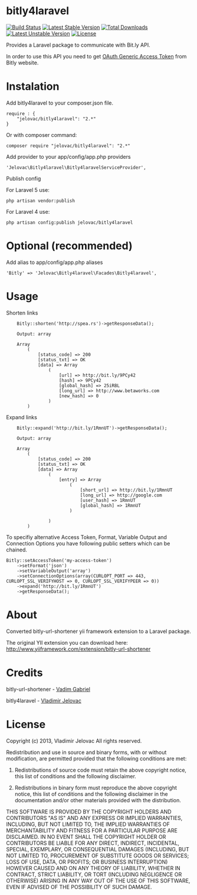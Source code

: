 bitly4laravel
=============
[![Build Status](https://travis-ci.org/jelovac/bitly4laravel.png?branch=master)](https://travis-ci.org/jelovac/bitly4laravel) [![Latest Stable Version](https://poser.pugx.org/jelovac/bitly4laravel/v/stable.png)](https://packagist.org/packages/jelovac/bitly4laravel) [![Total Downloads](https://poser.pugx.org/jelovac/bitly4laravel/downloads.png)](https://packagist.org/packages/jelovac/bitly4laravel) [![Latest Unstable Version](https://poser.pugx.org/jelovac/bitly4laravel/v/unstable.png)](https://packagist.org/packages/jelovac/bitly4laravel) [![License](https://poser.pugx.org/jelovac/bitly4laravel/license.png)](https://packagist.org/packages/jelovac/bitly4laravel)

Provides a Laravel package to communicate with Bit.ly API.

In order to use this API you need to get [OAuth Generic Access Token](https://bitly.com/a/oauth_apps) from Bitly website.
 
Instalation
===========

Add bitly4laravel to your composer.json file.

    require : {
        "jelovac/bitly4laravel": "2.*"
    }

Or with composer command:

    composer require "jelovac/bitly4laravel": "2.*"

Add provider to your app/config/app.php providers

    'Jelovac\Bitly4laravel\Bitly4laravelServiceProvider',

Publish config

For Laravel 5 use:

    php artisan vendor:publish

For Laravel 4 use:

    php artisan config:publish jelovac/bitly4laravel

Optional (recommended)
======================

Add alias to app/config/app.php aliases

    'Bitly' => 'Jelovac\Bitly4laravel\Facades\Bitly4laravel',

Usage
=====

Shorten links

        Bitly::shorten('http://spea.rs')->getResponseData();
        
        Output: array

        Array
            (
                [status_code] => 200
                [status_txt] => OK
                [data] => Array
                    (
                        [url] => http://bit.ly/9PCy42
                        [hash] => 9PCy42
                        [global_hash] => 25iRBL
                        [long_url] => http://www.betaworks.com
                        [new_hash] => 0
                    ) 
            )

Expand links

        Bitly::expand('http://bit.ly/1RmnUT')->getResponseData();

        Output: array

        Array
            (
                [status_code] => 200
                [status_txt] => OK
                [data] => Array
                    (
                        [entry] => Array
                            (
                                [short_url] => http://bit.ly/1RmnUT
                                [long_url] => http://google.com
                                [user_hash] => 1RmnUT
                                [global_hash] => 1RmnUT
                            )

                    )
            )

To specifiy alternative Access Token, Format, Variable Output and Connection Options you have following public setters which can be chained.

    Bitly::setAccessToken('my-access-token')
        ->setFormat('json')
        ->setVariableOutput('array')
        ->setConnectionOptions(array(CURLOPT_PORT => 443, CURLOPT_SSL_VERIFYHOST => 0, CURLOPT_SSL_VERIFYPEER => 0))
        ->expand('http://bit.ly/1RmnUT')
        ->getResponseData();

About
=====

Converted bitly-url-shortener yii framework extension to a Laravel package.

The original YII extension you can download here: 
http://www.yiiframework.com/extension/bitly-url-shortener

Credits
=======

bitly-url-shortener - [Vadim Gabriel](https://github.com/VinceG "Github profile")

bitly4laravel - [Vladimir Jelovac](https://github.com/jelovac "Github profile")

License
=======

Copyright (c) 2013, Vladimir Jelovac
All rights reserved.

Redistribution and use in source and binary forms, with or without modification, are permitted provided that the following conditions are met:

1. Redistributions of source code must retain the above copyright notice, this list of conditions and the following disclaimer.

2. Redistributions in binary form must reproduce the above copyright notice, this list of conditions and the following disclaimer in the documentation and/or other materials provided with the distribution.

THIS SOFTWARE IS PROVIDED BY THE COPYRIGHT HOLDERS AND CONTRIBUTORS "AS IS" AND ANY EXPRESS OR IMPLIED WARRANTIES, INCLUDING, BUT NOT LIMITED TO, THE IMPLIED WARRANTIES OF MERCHANTABILITY AND FITNESS FOR A PARTICULAR PURPOSE ARE DISCLAIMED. IN NO EVENT SHALL THE COPYRIGHT HOLDER OR CONTRIBUTORS BE LIABLE FOR ANY DIRECT, INDIRECT, INCIDENTAL, SPECIAL, EXEMPLARY, OR CONSEQUENTIAL DAMAGES (INCLUDING, BUT NOT LIMITED TO, PROCUREMENT OF SUBSTITUTE GOODS OR SERVICES; LOSS OF USE, DATA, OR PROFITS; OR BUSINESS INTERRUPTION) HOWEVER CAUSED AND ON ANY THEORY OF LIABILITY, WHETHER IN CONTRACT, STRICT LIABILITY, OR TORT (INCLUDING NEGLIGENCE OR OTHERWISE) ARISING IN ANY WAY OUT OF THE USE OF THIS SOFTWARE, EVEN IF ADVISED OF THE POSSIBILITY OF SUCH DAMAGE.